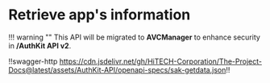 # Retrieve app's information

!!! warning ""
    This API will be migrated to **AVCManager** to enhance security in **/AuthKit API v2**.

!!swagger-http https://cdn.jsdelivr.net/gh/HiTECH-Corporation/The-Project-Docs@latest/assets/AuthKit-API/openapi-specs/sak-getdata.json!!